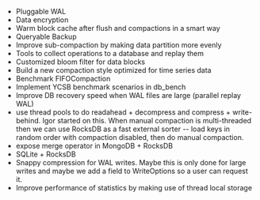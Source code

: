 * Pluggable WAL
* Data encryption
* Warm block cache after flush and compactions in a smart way
* Queryable Backup
* Improve sub-compaction by making data partition more evenly
* Tools to collect operations to a database and replay them
* Customized bloom filter for data blocks
* Build a new compaction style optimized for time series data
* Benchmark FIFOCompaction
* Implement YCSB benchmark scenarios in db_bench
* Improve DB recovery speed when WAL files are large (parallel replay WAL)
* use thread pools to do readahead + decompress and compress + write-behind. Igor started on this. When manual compaction is multi-threaded then we can use RocksDB as a fast external sorter -- load keys in random order with compaction disabled, then do manual compaction.
* expose merge operator in MongoDB + RocksDB
* SQLite + RocksDB
* Snappy compression for WAL writes. Maybe this is only done for large writes and maybe we add a field to WriteOptions so a user can request it.
* Improve performance of statistics by making use of thread local storage